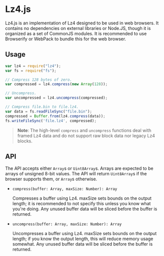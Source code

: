 # Lz4.js
Lz4.js is an implementation of Lz4 designed to be used in web browsers. It contains no dependencies on external libraries or Node.JS, though it is organized as a set of CommonJS modules. It is recommended to use Browserify or WebPack to bundle this for the web browser.

## Usage
```javascript
var lz4 = require("lz4");
var fs = require("fs");

// Compress 128 bytes of zero.
var compressed = lz4.compress(new Array(128));

// Uncompress.
var uncompressed = lz4.uncompress(compressed);

// Compress file.bin to file.lz4.
var data = fs.readFileSync("file.bin");
compressed = Buffer.from(lz4.compress(data));
fs.writeFileSync('file.lz4', compressed);
```

> **Note**: The high-level `compress` and `uncompress` functions deal with framed Lz4 data and do not support raw block data nor legacy Lz4 blocks.

## API
The API accepts either `Array`s or `Uint8Array`s. Arrays are expected to be arrays of unsigned 8-bit values. The API will return `Uint8Array`s if the browser supports them, or `Array`s otherwise.

  - `compress(buffer: Array, maxSize: Number): Array`

    Compresses a buffer using Lz4. maxSize sets bounds on the output length; it is recommended to not specify this unless you know what you're doing.
    Any unused buffer data will be sliced before the buffer is returned.

  - `uncompress(buffer: Array, maxSize: Number): Array`

    Uncompresses a buffer using Lz4. maxSize sets bounds on the output length; if you know the output length, this will reduce memory usage somewhat.
    Any unused buffer data will be sliced before the buffer is returned.